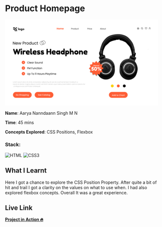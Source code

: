 # Product Homepage

![Product Homepage](./7.png)

**Name**: Aarya Nanndaann Singh M N

**Time**: 45 mins 

**Concepts Explored**: CSS Positions, Flexbox

### **Stack**:

![HTML](https://img.shields.io/badge/-HTML5-orange)
![CSS3](https://img.shields.io/badge/-CSS3-blue)

## What I Learnt

Here I got a chance to explore the CSS Position Property. After quite a bit of hit and trail I got a clarity on the values on what to use when. I had also explored flexbox concepts. Overall It was a great experience.

## Live Link

**[Project in Action 🔥](https://product-fsjs.netlify.app/)**